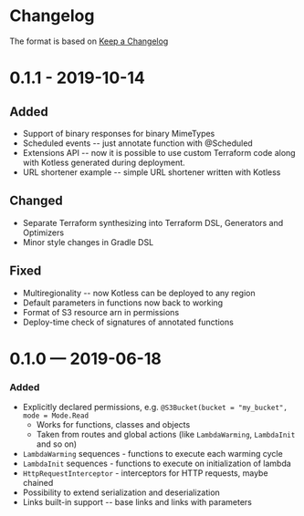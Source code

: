 # Changelog
The format is based on [Keep a Changelog](https://keepachangelog.com/en/1.0.0/)

# 0.1.1 - 2019-10-14
## Added
* Support of binary responses for binary MimeTypes
* Scheduled events -- just annotate function with @Scheduled
* Extensions API -- now it is possible to use custom Terraform code along with Kotless generated during deployment.
* URL shortener example -- simple URL shortener written with Kotless

## Changed
* Separate Terraform synthesizing into Terraform DSL, Generators and Optimizers
* Minor style changes in Gradle DSL

## Fixed
* Multiregionality -- now Kotless can be deployed to any region
* Default parameters in functions now back to working
* Format of S3 resource arn in permissions
* Deploy-time check of signatures of annotated functions

# 0.1.0 — 2019-06-18
### Added
* Explicitly declared permissions, e.g. `@S3Bucket(bucket = "my_bucket", mode = Mode.Read`
    * Works for functions, classes and objects
    * Taken from routes and global actions (like `LambdaWarming`, `LambdaInit` and so on)
* `LambdaWarming` sequences - functions to execute each warming cycle
* `LambdaInit` sequences - functions to execute on initialization of lambda
* `HttpRequestInterceptor` - interceptors for HTTP requests, maybe chained
* Possibility to extend serialization and deserialization
* Links built-in support -- base links and links with parameters
